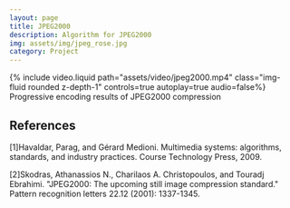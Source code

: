 ```yaml
---
layout: page
title: JPEG2000 
description: Algorithm for JPEG2000
img: assets/img/jpeg_rose.jpg
category: Project
---
```


<!-- ## Algorithm 

Given an image(set of pixels), we can construct a 64 * 64 image with less no of pixels known acheived by wavelet transform. 

This JPEG 2000 algorithm is best for maintaining the different qualities of the image, so that it is easy to send images in the network according to the bandwidth.

Apply the low pass and high pass filters along the row and column will reduce the no of coefficients that need to be sent through compression. 

Ideally, given an image it will be broken down to tiles and applied this JPEG2000 algorithm. 

**Low Pass Filter**

Allow low-frequency signals to pass through while attenuating high-frequency signals
$$ (a + b) / 2 $$

**High Pass Filter** 

Allow high-frequency signals to pass through while attenuating low-frequency signals
$$ (a - b) / 2 $$

### Discrete Wavelet Transform




### Wavelet Compression 




### Progressive Encoding  -->





<div class="row">
    <div class="col-sm mt-3 mt-md-0">
        {% include video.liquid path="assets/video/jpeg2000.mp4" class="img-fluid rounded z-depth-1" controls=true autoplay=true audio=false%}
    </div>
</div>
<div class="caption">
    Progressive encoding results of JPEG2000 compression
</div>


## References

[1]Havaldar, Parag, and Gérard Medioni. Multimedia systems: algorithms, standards, and industry practices. Course Technology Press, 2009.

[2]Skodras, Athanassios N., Charilaos A. Christopoulos, and Touradj Ebrahimi. "JPEG2000: The upcoming still image compression standard." Pattern recognition letters 22.12 (2001): 1337-1345.
